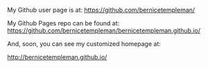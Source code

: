 My Github user page is at: 
https://github.com/bernicetempleman/

My Github Pages repo can be found at:  
https://github.com/bernicetempleman/bernicetempleman.github.io/

And, soon, you can see my customized homepage at:

http://bernicetempleman.github.io/




